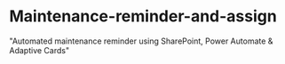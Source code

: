 # Maintenance-reminder-and-assign
"Automated maintenance reminder using SharePoint, Power Automate &amp; Adaptive Cards"
